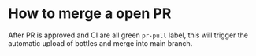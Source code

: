 # How to merge a open PR
After PR is approved and CI are all green `pr-pull` label, this will trigger the automatic upload of bottles and merge into main branch.